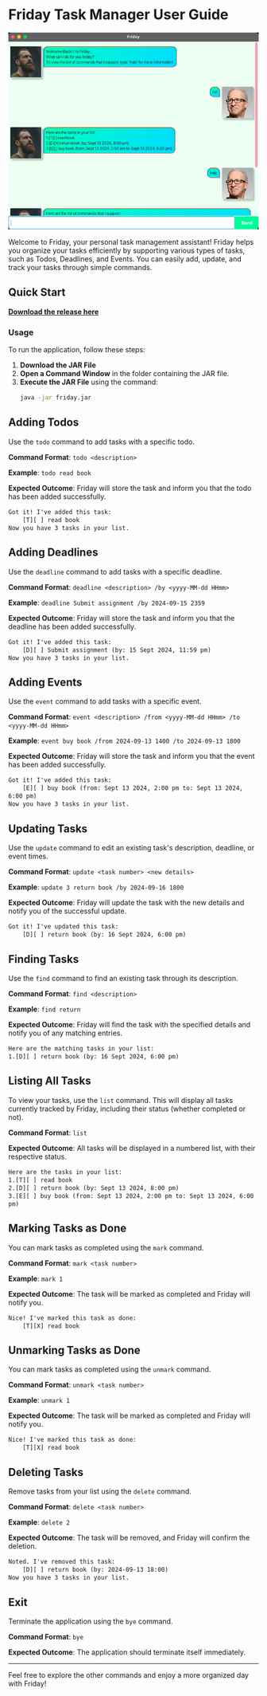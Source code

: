 # Friday Task Manager User Guide

![Ui.png](Ui.png)

Welcome to Friday, your personal task management assistant! Friday helps you organize your tasks efficiently by supporting various types of tasks, such as Todos, Deadlines, and Events. You can easily add, update, and track your tasks through simple commands.

## Quick Start
**[Download the release here](https://github.com/blanklogic/ip/releases)**

### Usage
To run the application, follow these steps:

1. **Download the JAR File**
2. **Open a Command Window** in the folder containing the JAR file.
3. **Execute the JAR File** using the command:
   ```bash
   java -jar friday.jar
   ```

## Adding Todos

Use the `todo` command to add tasks with a specific todo.

**Command Format**: `todo <description>`

**Example**: `todo read book`

**Expected Outcome**: 
Friday will store the task and inform you that the todo has been added successfully.
```
Got it! I've added this task:
    [T][ ] read book
Now you have 3 tasks in your list.
```

## Adding Deadlines

Use the `deadline` command to add tasks with a specific deadline.

**Command Format**: `deadline <description> /by <yyyy-MM-dd HHmm>`

**Example**: `deadline Submit assignment /by 2024-09-15 2359`

**Expected Outcome**: 
Friday will store the task and inform you that the deadline has been added successfully.
```
Got it! I've added this task:
    [D][ ] Submit assignment (by: 15 Sept 2024, 11:59 pm)
Now you have 3 tasks in your list.
```

## Adding Events

Use the `event` command to add tasks with a specific event.

**Command Format**: `event <description> /from <yyyy-MM-dd HHmm> /to <yyyy-MM-dd HHmm>`

**Example**: `event buy book /from 2024-09-13 1400 /to 2024-09-13 1800`

**Expected Outcome**: 
Friday will store the task and inform you that the event has been added successfully.
```
Got it! I've added this task:
    [E][ ] buy book (from: Sept 13 2024, 2:00 pm to: Sept 13 2024, 6:00 pm)
Now you have 3 tasks in your list.
```

## Updating Tasks

Use the `update` command to edit an existing task's description, deadline, or event times.

**Command Format**: `update <task number> <new details>`

**Example**: `update 3 return book /by 2024-09-16 1800`

**Expected Outcome**: 
Friday will update the task with the new details and notify you of the successful update.

```
Got it! I've updated this task:
    [D][ ] return book (by: 16 Sept 2024, 6:00 pm)
```

## Finding Tasks

Use the `find` command to find an existing task through its description.

**Command Format**: `find <description>`

**Example**: `find return`

**Expected Outcome**: 
Friday will find the task with the specified details and notify you of any matching entries.

```
Here are the matching tasks in your list:
1.[D][ ] return book (by: 16 Sept 2024, 6:00 pm)
```

## Listing All Tasks

To view your tasks, use the `list` command. This will display all tasks currently tracked by Friday, including their status (whether completed or not).

**Command Format**: `list`

**Expected Outcome**: 
All tasks will be displayed in a numbered list, with their respective status.

```
Here are the tasks in your list:
1.[T][ ] read book
2.[D][ ] return book (by: Sept 13 2024, 8:00 pm)
3.[E][ ] buy book (from: Sept 13 2024, 2:00 pm to: Sept 13 2024, 6:00 pm)
```

## Marking Tasks as Done

You can mark tasks as completed using the `mark` command.

**Command Format**: `mark <task number>`

**Example**: `mark 1`

**Expected Outcome**: 
The task will be marked as completed and Friday will notify you.

```
Nice! I've marked this task as done:
    [T][X] read book
```

## Unmarking Tasks as Done

You can mark tasks as completed using the `unmark` command.

**Command Format**: `unmark <task number>`

**Example**: `unmark 1`

**Expected Outcome**: 
The task will be marked as completed and Friday will notify you.

```
Nice! I've marked this task as done:
    [T][X] read book
```

## Deleting Tasks

Remove tasks from your list using the `delete` command.

**Command Format**: `delete <task number>`

**Example**: `delete 2`

**Expected Outcome**: 
The task will be removed, and Friday will confirm the deletion.

```
Noted. I've removed this task:
    [D][ ] return book (by: 2024-09-13 18:00)
Now you have 3 tasks in your list.
```

## Exit

Terminate the application using the `bye` command.

**Command Format**: `bye`

**Expected Outcome**:
The application should terminate itself immediately.

---

Feel free to explore the other commands and enjoy a more organized day with Friday!
